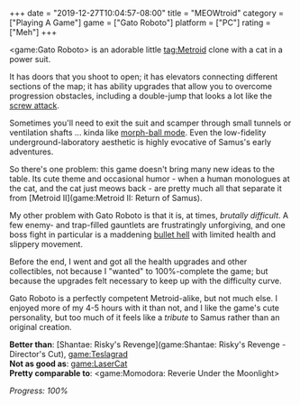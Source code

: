 +++
date = "2019-12-27T10:04:57-08:00"
title = "MEOWtroid"
category = ["Playing A Game"]
game = ["Gato Roboto"]
platform = ["PC"]
rating = ["Meh"]
+++

<game:Gato Roboto> is an adorable little <tag:Metroid> clone with a cat in a power suit.

It has doors that you shoot to open; it has elevators connecting different sections of the map; it has ability upgrades that allow you to overcome progression obstacles, including a double-jump that looks a lot like the <a href="https://metroid.fandom.com/wiki/Screw_Attack">screw attack</a>.

Sometimes you'll need to exit the suit and scamper through small tunnels or ventilation shafts ... kinda like <a href="https://metroid.fandom.com/wiki/Morph_Ball">morph-ball mode</a>.  Even the low-fidelity underground-laboratory aesthetic is highly evocative of Samus's early adventures.

So there's one problem: this game doesn't bring many new ideas to the table.  Its cute theme and occasional humor - when a human monologues at the cat, and the cat just meows back - are pretty much all that separate it from [Metroid II](game:Metroid II: Return of Samus).

My other problem with Gato Roboto is that it is, at times, <i>brutally difficult</i>.  A few enemy- and trap-filled gauntlets are frustratingly unforgiving, and one boss fight in particular is a maddening <a href="https://tvtropes.org/pmwiki/pmwiki.php/Main/BulletHell">bullet hell</a> with limited health and slippery movement.

Before the end, I went and got all the health upgrades and other collectibles, not because I "wanted" to 100%-complete the game; but because the upgrades felt necessary to keep up with the difficulty curve.

Gato Roboto is a perfectly competent Metroid-alike, but not much else.  I enjoyed more of my 4-5 hours with it than not, and I like the game's cute personality, but too much of it feels like a <i>tribute</i> to Samus rather than an original creation.

<b>Better than</b>: [Shantae: Risky's Revenge](game:Shantae: Risky's Revenge - Director's Cut), <game:Teslagrad>  
<b>Not as good as</b>: <game:LaserCat>  
<b>Pretty comparable to</b>: <game:Momodora: Reverie Under the Moonlight>

<i>Progress: 100%</i>
